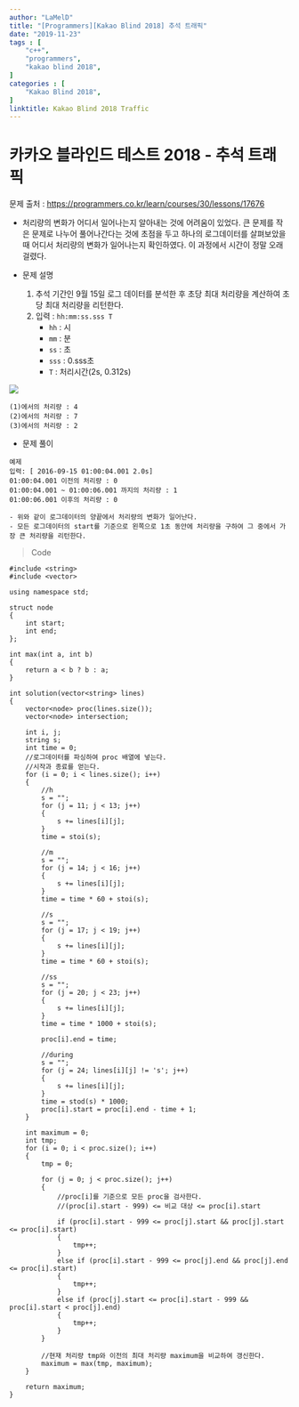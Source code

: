```yaml
---
author: "LaMelD"
title: "[Programmers][Kakao Blind 2018] 추석 트래픽"
date: "2019-11-23"
tags : [
    "c++",
    "programmers",
    "kakao blind 2018",
]
categories : [
    "Kakao Blind 2018",
]
linktitle: Kakao Blind 2018 Traffic
---
```


<h1>카카오 블라인드 테스트 2018 - 추석 트래픽</h1>

문제 출처 : <a href="https://programmers.co.kr/learn/courses/30/lessons/17676">https://programmers.co.kr/learn/courses/30/lessons/17676</a>

- 처리량의 변화가 어디서 일어나는지 알아내는 것에 어려움이 있었다. 큰 문제를 작은 문제로 나누어 풀어나간다는 것에 초점을 두고 하나의 로그데이터를 살펴보았을 때 어디서 처리량의 변화가 일어나는지 확인하였다. 이 과정에서 시간이 정말 오래걸렸다.

- 문제 설명
	1. 추석 기간인 9월 15일 로그 데이터를 분석한 후 초당 최대 처리량을 계산하여 초당 최대 처리량을 리턴한다.
	2. 입력 : `hh:mm:ss.sss T`
		- `hh` : 시
		- `mm` : 분
		- `ss` : 초
		- `sss` : 0.sss초
		- `T` : 처리시간(2s, 0.312s)
		

<img src="/images/traffic1.png">

	(1)에서의 처리량 : 4
	(2)에서의 처리량 : 7
	(3)에서의 처리량 : 2

- 문제 풀이

```
예제
입력: [ 2016-09-15 01:00:04.001 2.0s]
01:00:04.001 이전의 처리량 : 0
01:00:04.001 ~ 01:00:06.001 까지의 처리량 : 1
01:00:06.001 이후의 처리량 : 0
```

	- 위와 같이 로그데이터의 양끝에서 처리량의 변화가 일어난다.
	- 모든 로그데이터의 start를 기준으로 왼쪽으로 1초 동안에 처리량을 구하여 그 중에서 가장 큰 처리량을 리턴한다.


>Code
```
#include <string>
#include <vector>

using namespace std;

struct node
{
	int start;
	int end;
};

int max(int a, int b)
{
	return a < b ? b : a;
}

int solution(vector<string> lines)
{
	vector<node> proc(lines.size());
	vector<node> intersection;

	int i, j;
	string s;
	int time = 0;
	//로그데이터를 파싱하여 proc 배열에 넣는다.
	//시작과 종료를 얻는다.
	for (i = 0; i < lines.size(); i++)
	{
		//h
		s = "";
		for (j = 11; j < 13; j++)
		{
			s += lines[i][j];
		}
		time = stoi(s);

		//m
		s = "";
		for (j = 14; j < 16; j++)
		{
			s += lines[i][j];
		}
		time = time * 60 + stoi(s);

		//s
		s = "";
		for (j = 17; j < 19; j++)
		{
			s += lines[i][j];
		}
		time = time * 60 + stoi(s);

		//ss
		s = "";
		for (j = 20; j < 23; j++)
		{
			s += lines[i][j];
		}
		time = time * 1000 + stoi(s);

		proc[i].end = time;

		//during
		s = "";
		for (j = 24; lines[i][j] != 's'; j++)
		{
			s += lines[i][j];
		}
		time = stod(s) * 1000;
		proc[i].start = proc[i].end - time + 1;
	}

	int maximum = 0;
	int tmp;
	for (i = 0; i < proc.size(); i++)
	{
		tmp = 0;

		for (j = 0; j < proc.size(); j++)
		{
			//proc[i]를 기준으로 모든 proc을 검사한다.
			//(proc[i].start - 999) <= 비교 대상 <= proc[i].start
			
			if (proc[i].start - 999 <= proc[j].start && proc[j].start <= proc[i].start)
			{
				tmp++;
			}
			else if (proc[i].start - 999 <= proc[j].end && proc[j].end <= proc[i].start)
			{
				tmp++;
			}
			else if (proc[j].start <= proc[i].start - 999 && proc[i].start < proc[j].end)
			{
				tmp++;
			}
		}

		//현재 처리량 tmp와 이전의 최대 처리량 maximum을 비교하여 갱신한다.
		maximum = max(tmp, maximum);
	}

	return maximum;
}
```